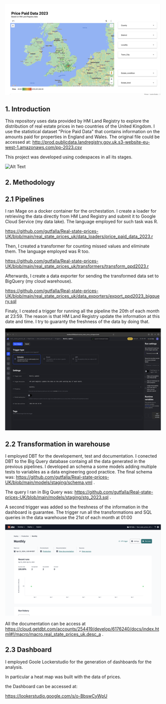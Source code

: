 ![Alt Text](https://github.com/gutfalla/Real-state-prices-UK/blob/main/Untitled.png)

## 1. Introduction

This repository uses data provided by HM Land Registry to explore the distribution of real estate prices in two countries of the United Kingdom. I use the statistical dataset "Price Paid Data" that contains information on the amounts paid for properties in England and Wales. The original file could be accessed at: http://prod.publicdata.landregistry.gov.uk.s3-website-eu-west-1.amazonaws.com/pp-2023.csv

This project was developed using codespaces in all its stages.


![Alt Text](https://github.com/gutfalla/Real-state-prices-UK/blob/main/Mage_VS.gif)


## 2. Methodology

## 2.1 Pipelines

I ran Mage on a docker container for the orchestation. I create a loader for retrieving the data directly from HM Land Registry and submit it to Google Cloud Service (my data lake). The language employed for such task was R.

https://github.com/gutfalla/Real-state-prices-UK/blob/main/real_state_prices_uk/data_loaders/price_paid_data_2023.r

Then, I created a transformer for counting missed values and eliminate them. The language employed was R too.

https://github.com/gutfalla/Real-state-prices-UK/blob/main/real_state_prices_uk/transformers/transform_ppd2023.r

Afterwards, I create a data exporter for sending the transformed data set to BigQuery (my cloud warehouse).

https://github.com/gutfalla/Real-state-prices-UK/blob/main/real_state_prices_uk/data_exporters/export_ppd2023_bigquery.sql

Finaly, I created a trigger for running all the pipeline the 20th of each month at 23:59. The reason is that HM Land Registry update the information at this date and time. I try to guaranty the freshness of the data by doing that.


![Alt Text](https://github.com/gutfalla/Real-state-prices-UK/blob/main/Mage_trigger.png)


## 2.2 Transformation in warehouse

I employed DBT for the developement, test and documentation. I conected DBT to the Big Query database containg all the data generated in the previous pipelines. I developed an schema a some models adding multiple tests to variables as a data engineering good practice. The final schema was: https://github.com/gutfalla/Real-state-prices-UK/blob/main/models/staging/schema.yml .

The query I ran in Big Query was: https://github.com/gutfalla/Real-state-prices-UK/blob/main/models/staging/stg_2023.sql .

A second trigger was added so the freshness of the information in the dashboard is guarantee. The trigger run all the transformations and SQL queries in the data warehouse the 21st of each month at 01:00


![Alt Text](https://github.com/gutfalla/Real-state-prices-UK/blob/main/DBT.png)


All the documentation can be access at https://cloud.getdbt.com/accounts/254419/develop/6176240/docs/index.html#!/macro/macro.real_state_prices_uk.desc_a .

## 2.3 Dashboard

I employed Goole Lockerstudio for the generation of dashboards for the analysis.

In particular a heat map was built with the data of prices. 

the Dashboard can be accessed at: 

https://lookerstudio.google.com/s/o-BbswCyWpU




